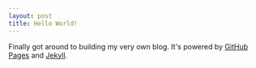 ```yaml
---
layout: post
title: Hello World!
---
```


Finally got around to building my very own blog. It's powered by [GitHub Pages](https://pages.github.com) and [Jekyll](http://jekyllrb.com).